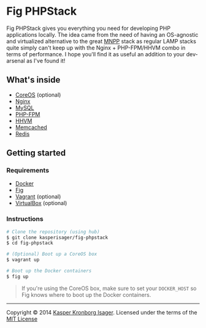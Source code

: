# Fig PHPStack

Fig PHPStack gives you everything you need for developing PHP applications locally. The idea came from the need of having an OS-agnostic and virtualized alternative to the great [MNPP](http://getmnpp.org/) stack as regular LAMP stacks quite simply can't keep up with the Nginx + PHP-FPM/HHVM combo in terms of performance. I hope you'll find it as useful an addition to your dev-arsenal as I've found it!

## What's inside

* [CoreOS](https://coreos.com/) (optional)
* [Nginx](http://nginx.org/)
* [MySQL](http://www.mysql.com/)
* [PHP-FPM](http://php-fpm.org/)
* [HHVM](http://www.hhvm.com/)
* [Memcached](http://memcached.org/)
* [Redis](http://redis.io/)

## Getting started

### Requirements

* [Docker](https://docker.com/)
* [Fig](http://orchardup.github.io/fig/)
* [Vagrant](http://www.vagrantup.com/) (optional)
* [VirtualBox](https://www.virtualbox.org/) (optional)

### Instructions

```sh
# Clone the repository (using hub)
$ git clone kasperisager/fig-phpstack
$ cd fig-phpstack

# (Optional) Boot up a CoreOS box
$ vagrant up

# Boot up the Docker containers
$ fig up
```

> If you're using the CoreOS box, make sure to set your `DOCKER_HOST` so Fig knows where to boot up the Docker containers.

---
Copyright &copy; 2014 [Kasper Kronborg Isager](http://github.com/kasperisager). Licensed under the terms of the [MIT License](LICENSE.md)

